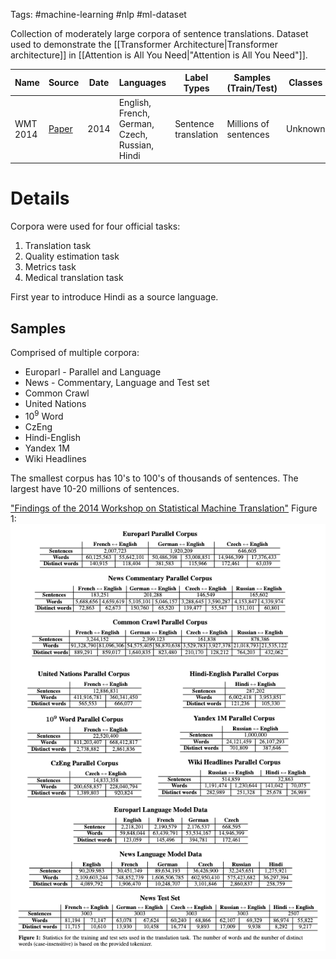 Tags: #machine-learning #nlp #ml-dataset 

Collection of moderately large corpora of sentence translations.  Dataset used to demonstrate the [[Transformer Architecture|Transformer architecture]] in [[Attention is All You Need|"Attention is All You Need"]].

| Name |Source | Date | Languages | Label Types | Samples (Train/Test) | Classes | Commercial Use? |
| --- | --- | --- | --- | --- | --- | --- | --- |
| WMT 2014 | [Paper](https://aclanthology.org/W14-3302.pdf) | 2014 | English, French, German, Czech, Russian, Hindi | Sentence translation | Millions of sentences | Unknown | 

# Details
Corpora were used for four official tasks:
1. Translation task
2. Quality estimation task
3. Metrics task
4. Medical translation task

First year to introduce Hindi as a source language.

## Samples
Comprised of multiple corpora:
- Europarl - Parallel and Language
- News - Commentary, Language and Test set
- Common Crawl
- United Nations
- $10^9$ Word
- CzEng
- Hindi-English
- Yandex 1M
- Wiki Headlines

The smallest corpus has 10's to 100's of thousands of sentences.  The largest have 10-20 millions of sentences.

["Findings of the 2014 Workshop on Statistical Machine Translation"](https://aclanthology.org/W14-3302.pdf) Figure 1:
![WMT 2014 Figure 1](resources/wmt-2014-figure1-corpora-list.png)
